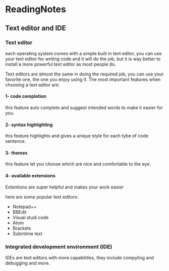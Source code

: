 # ReadingNotes
## Text editor and IDE

### Text editor

each operating system comes with a simple built in text editor, you can use your text editor for writing code and it will do the job, but it is way better to install
a more powerful text editor as most people do.
 
Text editors are almost the same in doing the required job, you can use your favorite one, the one you enjoy using it.
The most important features when choosing a text editor are:

#### 1- code completion 
this feature auto complete and suggest intended words to make it easier for you.
#### 2- syntax highlighting
this feature highlights and gives a unique style for each tybe of code sentence.
#### 3- themes
this feature let you choose which are nice and comfortable to the eye. 
#### 4- available extensions
Extentions are super helpful and makes your work easier

here are some popular text editors: 

* Notepad++
* BBEdit
* Visual studi code
* Atom
* Brackets
* Submlime text
### Integrated development environment (IDE)

IDEs are text editors with more capabilities, they include compyling and debugging and more.

